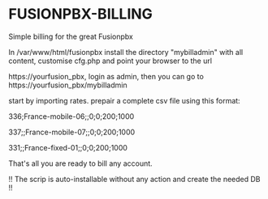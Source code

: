 # FUSIONPBX-BILLING

Simple billing for the great Fusionpbx

In /var/www/html/fusionpbx
install the directory "mybilladmin" with all content, customise cfg.php and point your browser to the url

https://yourfusion_pbx, login as admin, then you can go to https://yourfusion_pbx/mybilladmin

start by importing rates.
prepair a complete csv file using this format:

336;France-mobile-06;;0;0;200;1000

337;;France-mobile-07;;0;0;200;1000

331;;France-fixed-01;;0;0;200;1000

That's all you are ready to bill any account.

!! The scrip is auto-installable without any action and create the needed DB !!
